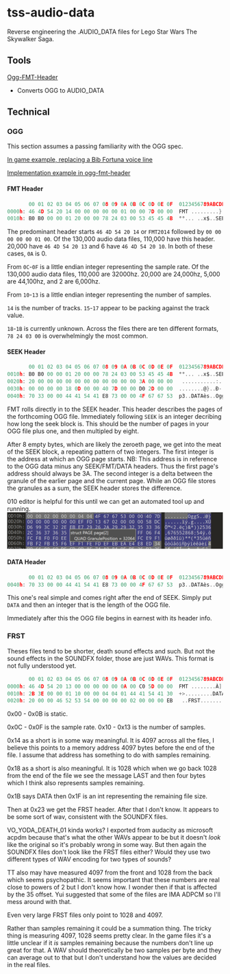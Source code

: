 # tss-audio-data
Reverse engineering the .AUDIO_DATA files for Lego Star Wars The Skywalker Saga.

## Tools

[Ogg-FMT-Header](tools/ogg-fmt-header/)
 - Converts OGG to AUDIO_DATA

## Technical

### OGG

This section assumes a passing familiarity with the OGG spec.

[In game example, replacing a Bib Fortuna voice line](https://youtu.be/uS7JjUNHu5I)

[Implementation example in ogg-fmt-header](tools/ogg-fmt-header/ogg-fmt-header.py)

#### FMT Header
```c
       00 01 02 03 04 05 06 07 08 09 0A 0B 0C 0D 0E 0F  0123456789ABCDEF
0000h: 46 4D 54 20 14 00 00 00 00 00 01 00 00 7D 00 00  FMT .........}.. 
0010h: B0 B0 00 00 01 20 00 00 78 24 03 00 53 45 45 4B  °°... ..x$..SEEK
```
The predominant header starts `46 4D 54 20 14` or `FMT2014` followed by `00 00 00 00 00 01 00`. Of the 130,000 audio data files, 110,000 have this header. 20,000 have `46 4D 54 20 13` and 6 have `46 4D 54 20 10`. In both of these cases, `0A` is 0.

From `0C`-`0F` is a little endian integer representing the sample rate.
Of the 130,000 audio data files, 110,000 are 32000hz. 20,000 are 24,000hz, 5,000 are 44,100hz, and 2 are 6,000hz.

From `10`-`13` is a little endian integer representing the number of samples.

`14` is the number of tracks. `15`-`17` appear to be packing against the track value.

`18`-`1B` is currently unknown. Across the files there are ten different formats, `78 24 03 00` is overwhelmingly the most common.

#### SEEK Header
```c
       00 01 02 03 04 05 06 07 08 09 0A 0B 0C 0D 0E 0F  0123456789ABCDEF
0010h: B0 B0 00 00 01 20 00 00 78 24 03 00 53 45 45 4B  °°... ..x$..SEEK 
0020h: 20 00 00 00 00 00 00 00 00 00 00 00 3A 00 00 00   ...........:... 
0030h: 00 00 00 00 18 0D 00 00 40 7D 00 00 D0 2D 00 00  ........@}..Ð-.. 
0040h: 70 33 00 00 44 41 54 41 E8 73 00 00 4F 67 67 53  p3..DATAès..OggS 
```
FMT rolls directly in to the SEEK header. This header describes the pages of the forthcoming OGG file.
Immediately following `SEEK` is an integer decribing how long the seek block is. This should be the number of pages in your OGG file plus one, and then multipled by eight.

After 8 empty bytes, which are likely the zeroeth page, we get into the meat of the SEEK block, a repeating pattern of two integers. The first integer is the address at which an OGG page starts. NB: This address is in reference to the OGG data minus any SEEK/FMT/DATA headers. Thus the first page's address should always be 3A.
The second integer is a delta between the granule of the earlier page and the current page. While an OGG file stores the granules as a sum, the SEEK header stores the difference.

010 editor is helpful for this until we can get an automated tool up and running.
![010 editor](images/granule.png)

#### DATA Header
```c
       00 01 02 03 04 05 06 07 08 09 0A 0B 0C 0D 0E 0F  0123456789ABCDEF
0040h: 70 33 00 00 44 41 54 41 E8 73 00 00 4F 67 67 53  p3..DATAès..OggS
```
This one's real simple and comes right after the end of SEEK. Simply put `DATA` and then an integer that is the length of the OGG file.

Immediately after this the OGG file begins in earnest with its header info.

### FRST
Theses files tend to be shorter, death sound effects and such. But not the sound effects in the SOUNDFX folder, those are just WAVs. This format is not fully understood yet.
```c
       00 01 02 03 04 05 06 07 08 09 0A 0B 0C 0D 0E 0F  0123456789ABCDEF
0000h: 46 4D 54 20 13 00 00 00 00 00 0A 00 C0 5D 00 00  FMT ........À].. 
0010h: 2B 3E 00 00 01 10 00 00 04 04 01 44 41 54 41 30  +>.........DATA0 
0020h: 20 00 00 46 52 53 54 00 00 00 00 02 00 00 00 EB   ..FRST........ë 
```
0x00 - 0x0B is static.

0x0C - 0x0F is the sample rate.
0x10 - 0x13 is the number of samples.

0x14 as a short is in some way meaningful. It is 4097 across all the files, I believe this points to a memory address 4097 bytes before the end of the file. I assume that address has something to do with samples remaining.

0x18 as a short is also meaningful. It is 1028 which when we go back 1028 from the end of the file we see the message LAST and then four bytes which I think also represents samples remaining.

0x1B says DATA then 0x1F is an int representing the remaining file size.

Then at 0x23 we get the FRST header. After that I don't know. It appears to be some sort of wav, consistent with the SOUNDFX files.

VO_YODA_DEATH_01 kinda works? I exported from audacity as microsoft acpdm because that's what the other WAVs appear to be but it doesn't *look* like the original so it's probably wrong in some way. But then again the SOUNDFX files don't look like the FRST files either? Would they use two different types of WAV encoding for two types of sounds?

TT also may have measured 4097 from the front and 1028 from the back which seems psychopathic. It seems important that these numbers are real close to powers of 2 but I don't know how. I wonder then if that is affected by the 35 offset. Yui suggested that some of the files are IMA ADPCM so I'll mess around with that.

Even very large FRST files only point to 1028 and 4097.

Rather than samples remaining it could be a summation thing. The tricky thing is measuring 4097, 1028 seems pretty clear. In the game files it's a little unclear if it *is* samples remaining because the numbers don't line up great for that. A WAV should theoretically be two samples per byte and they can average out to that but I don't understand how the values are decided in the real files.
